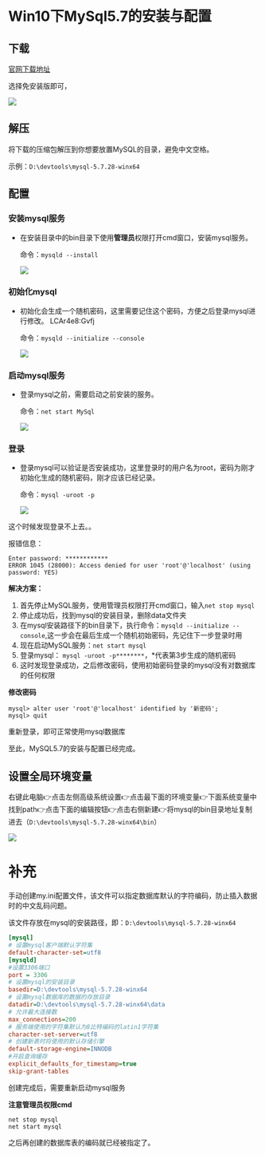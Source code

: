 # Win10下MySql5.7的安装与配置

## 下载

[官网下载地址](https://dev.mysql.com/downloads/mysql/)

选择免安装版即可，

![](https://zsy0216.github.io/image/notes/20191210102827.png)

## 解压

将下载的压缩包解压到你想要放置MySQL的目录，避免中文空格。

示例：`D:\devtools\mysql-5.7.28-winx64`

## 配置

### 安装mysql服务

- 在安装目录中的bin目录下使用**管理员**权限打开cmd窗口，安装mysql服务。

  命令：`mysqld --install`

  ![](https://zsy0216.github.io/image/notes/20191210105425.png)

### 初始化mysql

- 初始化会生成一个随机密码，这里需要记住这个密码，方便之后登录mysql进行修改。 LCAr4e8:Gvfj

  命令：`mysqld --initialize --console`

  ![](https://zsy0216.github.io/image/notes/20191210110058.png)

### 启动mysql服务

- 登录mysql之前，需要启动之前安装的服务。

  命令：`net start MySql`

  ![](https://zsy0216.github.io/image/notes/20191210110404.png)

### 登录

- 登录mysql可以验证是否安装成功，这里登录时的用户名为root，密码为刚才初始化生成的随机密码，刚才应该已经记录。

  命令：`mysql -uroot -p`

  ![](https://zsy0216.github.io/image/notes/20191210110835.png)

这个时候发现登录不上去。。

报错信息：

```shell
Enter password: ************
ERROR 1045 (28000): Access denied for user 'root'@'localhost' (using password: YES)
```

**解决方案：**

1. 首先停止MySQL服务，使用管理员权限打开cmd窗口，输入`net stop mysql`
2. 停止成功后，找到mysql的安装目录，删除data文件夹
3. 在mysql安装路径下的bin目录下，执行命令：`mysqld --initialize --console`,这一步会在最后生成一个随机初始密码，先记住下一步登录时用
4. 现在启动MySQL服务：`net start mysql`
5. 登录mysql： `mysql -uroot -p********`，*代表第3步生成的随机密码
6. 这时发现登录成功，之后修改密码，使用初始密码登录的mysql没有对数据库的任何权限

**修改密码**

```shell
mysql> alter user 'root'@'localhost' identified by '新密码';
mysql> quit
```

重新登录，即可正常使用mysql数据库

至此，MySQL5.7的安装与配置已经完成。

## 设置全局环境变量

右键此电脑👉点击左侧高级系统设置👉点击最下面的环境变量👉下面系统变量中找到path👉点击下面的编辑按钮👉点击右侧新建👉将mysql的bin目录地址复制进去（`D:\devtools\mysql-5.7.28-winx64\bin`）

![](https://zsy0216.github.io/image/notes/20191210114152.png)

# 补充

手动创建my.ini配置文件，该文件可以指定数据库默认的字符编码，防止插入数据时的中文乱码问题。

该文件存放在mysql的安装路径，即：`D:\devtools\mysql-5.7.28-winx64`

```ini
[mysql]  
# 设置mysql客户端默认字符集  
default-character-set=utf8  
[mysqld]  
#设置3306端口  
port = 3306  
# 设置mysql的安装目录  
basedir=D:\devtools\mysql-5.7.28-winx64
# 设置mysql数据库的数据的存放目录  
datadir=D:\devtools\mysql-5.7.28-winx64\data 
# 允许最大连接数  
max_connections=200  
# 服务端使用的字符集默认为8比特编码的latin1字符集  
character-set-server=utf8  
# 创建新表时将使用的默认存储引擎  
default-storage-engine=INNODB
#开启查询缓存
explicit_defaults_for_timestamp=true
skip-grant-tables
```

创建完成后，需要重新启动mysql服务

**注意管理员权限cmd**

```shell
net stop mysql
net start mysql
```

之后再创建的数据库表的编码就已经被指定了。